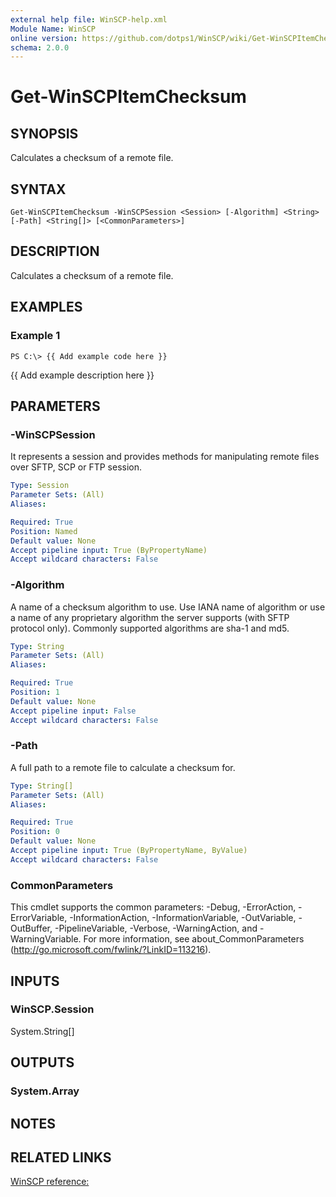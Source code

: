 ```yaml
---
external help file: WinSCP-help.xml
Module Name: WinSCP
online version: https://github.com/dotps1/WinSCP/wiki/Get-WinSCPItemChecksum
schema: 2.0.0
---
```


# Get-WinSCPItemChecksum

## SYNOPSIS
Calculates a checksum of a remote file.

## SYNTAX

```
Get-WinSCPItemChecksum -WinSCPSession <Session> [-Algorithm] <String> [-Path] <String[]> [<CommonParameters>]
```

## DESCRIPTION
Calculates a checksum of a remote file.

## EXAMPLES

### Example 1
```
PS C:\> {{ Add example code here }}
```

{{ Add example description here }}

## PARAMETERS

### -WinSCPSession
It represents a session and provides methods for manipulating remote files over SFTP, SCP or FTP session.

```yaml
Type: Session
Parameter Sets: (All)
Aliases:

Required: True
Position: Named
Default value: None
Accept pipeline input: True (ByPropertyName)
Accept wildcard characters: False
```

### -Algorithm
A name of a checksum algorithm to use.
Use IANA name of algorithm or use a name of any proprietary algorithm the server supports (with SFTP protocol only).
Commonly supported algorithms are sha-1 and md5.

```yaml
Type: String
Parameter Sets: (All)
Aliases:

Required: True
Position: 1
Default value: None
Accept pipeline input: False
Accept wildcard characters: False
```

### -Path
A full path to a remote file to calculate a checksum for.

```yaml
Type: String[]
Parameter Sets: (All)
Aliases:

Required: True
Position: 0
Default value: None
Accept pipeline input: True (ByPropertyName, ByValue)
Accept wildcard characters: False
```

### CommonParameters
This cmdlet supports the common parameters: -Debug, -ErrorAction, -ErrorVariable, -InformationAction, -InformationVariable, -OutVariable, -OutBuffer, -PipelineVariable, -Verbose, -WarningAction, and -WarningVariable. For more information, see about_CommonParameters (http://go.microsoft.com/fwlink/?LinkID=113216).

## INPUTS

### WinSCP.Session
System.String\[\]

## OUTPUTS

### System.Array

## NOTES

## RELATED LINKS

[WinSCP reference:](https://winscp.net/eng/docs/library_session_calculatefilechecksum)


